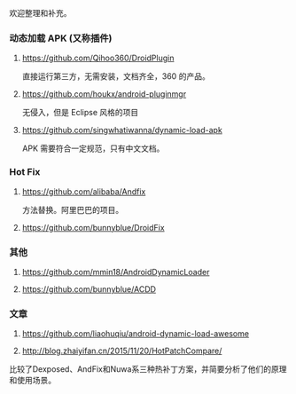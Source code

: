 欢迎整理和补充。

### 动态加载 APK (又称插件)

1.  https://github.com/Qihoo360/DroidPlugin

    直接运行第三方，无需安装，文档齐全，360 的产品。

1.  https://github.com/houkx/android-pluginmgr

    无侵入，但是 Eclipse 风格的项目

1.  https://github.com/singwhatiwanna/dynamic-load-apk

    APK 需要符合一定规范，只有中文文档。

### Hot Fix

1.  https://github.com/alibaba/Andfix

    方法替换。阿里巴巴的项目。

1.  https://github.com/bunnyblue/DroidFix


### 其他

1.  https://github.com/mmin18/AndroidDynamicLoader


1.  https://github.com/bunnyblue/ACDD


### 文章

1. https://github.com/liaohuqiu/android-dynamic-load-awesome

1. http://blog.zhaiyifan.cn/2015/11/20/HotPatchCompare/

  比较了Dexposed、AndFix和Nuwa系三种热补丁方案，并简要分析了他们的原理和使用场景。
